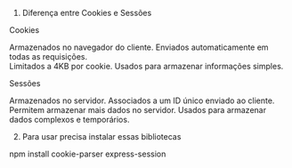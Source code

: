 1. Diferença entre Cookies e Sessões

Cookies	

Armazenados no navegador do cliente.
Enviados automaticamente em todas as requisições.	
Limitados a 4KB por cookie.	
Usados para armazenar informações simples.	

Sessões

Armazenados no servidor.
Associados a um ID único enviado ao cliente.
Permitem armazenar mais dados no servidor.
Usados para armazenar dados complexos e temporários.

2. Para usar precisa instalar essas bibliotecas

npm install cookie-parser express-session